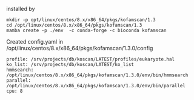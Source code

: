 
installed by 
```
mkdir -p opt/linux/centos/8.x/x86_64/pkgs/kofamscan/1.3
cd /opt/linux/centos/8.x/x86_64/pkgs/kofamscan/1.3
mamba create -p ./env  -c conda-forge -c bioconda kofamscan
```

Created config.yaml in /opt/linux/centos/8.x/x86_64/pkgs/kofamscan/1.3.0/config
```
profile: /srv/projects/db/koscan/LATEST/profiles/eukaryote.hal
ko_list: /srv/projects/db/koscan/LATEST/ko_list
hmmsearch: /opt/linux/centos/8.x/x86_64/pkgs/kofamscan/1.3.0/env/bin/hmmsearch
parallel: /opt/linux/centos/8.x/x86_64/pkgs/kofamscan/1.3.0/env/bin/parallel
cpu: 8
```
